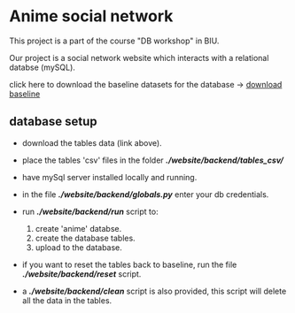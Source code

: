 # Anime social network

This project is a part of the course "DB workshop" in BIU.

Our project is a social network website which interacts with a relational databse (mySQL).

click here to download the baseline datasets for the database ->
[download baseline](https://drive.google.com/file/d/1FUkrOxS6dk31vGRENtO8dQ2fO9NHuTIT/view?usp=share_link)

## database setup

* download the tables data (link above).
* place the tables 'csv' files in the folder ***./website/backend/tables_csv/***
* have mySql server installed locally and running.
* in the file ***./website/backend/globals.py*** enter your db credentials.
* run ***./website/backend/run*** script to:

    1. create 'anime' databse.
    2. create the database tables.
    3. upload to the database. 

* if you want to reset the tables back to baseline, run the file ***./website/backend/reset*** script. 
* a ***./website/backend/clean*** script is also provided, this script will delete all the data in the tables.
